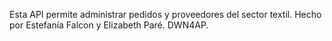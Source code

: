 Esta API permite administrar pedidos y proveedores del sector textil. 
Hecho por Estefanía Falcon y Elizabeth Paré. DWN4AP.


